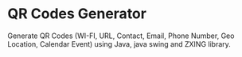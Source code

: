 # QR Codes Generator

Generate QR Codes (WI-FI, URL, Contact, Email, Phone Number, Geo Location, Calendar Event) using Java, java swing and ZXING library.
